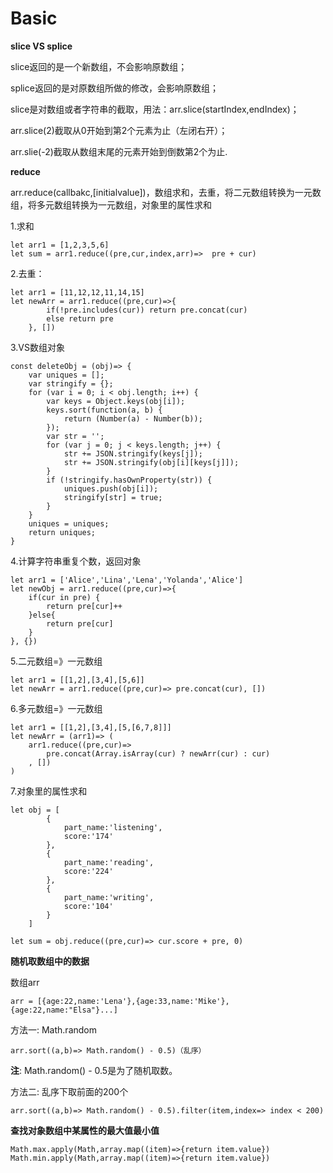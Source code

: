 # Basic #

**slice VS splice**

slice返回的是一个新数组，不会影响原数组；

splice返回的是对原数组所做的修改，会影响原数组；

slice是对数组或者字符串的截取，用法：arr.slice(startIndex,endIndex)；

arr.slice(2)截取从0开始到第2个元素为止（左闭右开）；

arr.slie(-2)截取从数组末尾的元素开始到倒数第2个为止.

**reduce**

arr.reduce(callbakc,[initialvalue])，数组求和，去重，将二元数组转换为一元数组，将多元数组转换为一元数组，对象里的属性求和

1.求和

```
let arr1 = [1,2,3,5,6]
let sum = arr1.reduce((pre,cur,index,arr)=>  pre + cur)
```

2.去重：
```
let arr1 = [11,12,12,11,14,15]
let newArr = arr1.reduce((pre,cur)=>{
        if(!pre.includes(cur)) return pre.concat(cur)
        else return pre
    }, [])
```
3.VS数组对象
```
const deleteObj = (obj)=> {
    var uniques = [];
    var stringify = {};
    for (var i = 0; i < obj.length; i++) {
        var keys = Object.keys(obj[i]);
        keys.sort(function(a, b) {
            return (Number(a) - Number(b));
        });
        var str = '';
        for (var j = 0; j < keys.length; j++) {
            str += JSON.stringify(keys[j]);
            str += JSON.stringify(obj[i][keys[j]]);
        }
        if (!stringify.hasOwnProperty(str)) {
            uniques.push(obj[i]);
            stringify[str] = true;
        }
    }
    uniques = uniques;
    return uniques;
}
```
4.计算字符串重复个数，返回对象
```
let arr1 = ['Alice','Lina','Lena','Yolanda','Alice']
let newObj = arr1.reduce((pre,cur)=>{
    if(cur in pre) {
        return pre[cur]++
    }else{
        return pre[cur]
    }
}, {})
```
5.二元数组=》一元数组
```
let arr1 = [[1,2],[3,4],[5,6]]
let newArr = arr1.reduce((pre,cur)=> pre.concat(cur), [])
```
6.多元数组=》一元数组
```
let arr1 = [[1,2],[3,4],[5,[6,7,8]]]
let newArr = (arr1)=> (
    arr1.reduce((pre,cur)=>
        pre.concat(Array.isArray(cur) ? newArr(cur) : cur)
    , [])
)
```
7.对象里的属性求和
```
let obj = [
        {
            part_name:'listening',
            score:'174'
        }, 
        {
            part_name:'reading',
            score:'224'
        },
        {
            part_name:'writing',
            score:'104'
        }
    ]

let sum = obj.reduce((pre,cur)=> cur.score + pre, 0)
```

**随机取数组中的数据**

数组arr
```
arr = [{age:22,name:'Lena'},{age:33,name:'Mike'},{age:22,name:"Elsa"}...]
```
方法一: Math.random
```
arr.sort((a,b)=> Math.random() - 0.5)（乱序）
```
**注**: Math.random() - 0.5是为了随机取数。

方法二: 乱序下取前面的200个

```
arr.sort((a,b)=> Math.random() - 0.5).filter(item,index=> index < 200)
```
**查找对象数组中某属性的最大值最小值**
```
Math.max.apply(Math,array.map((item)=>{return item.value})
Math.min.apply(Math,array.map((item)=>{return item.value})
```
